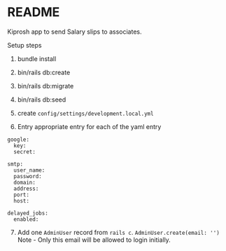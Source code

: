 # README

Kiprosh app to send Salary slips to associates.

Setup steps

1) bundle install

2) bin/rails db:create

3) bin/rails db:migrate

4) bin/rails db:seed

5) create `config/settings/development.local.yml`

6) Entry appropriate entry for each of the yaml entry

```
google:
  key:
  secret:

smtp:
  user_name:
  password:
  domain:
  address:
  port:
  host:

delayed_jobs:
  enabled:
```

7) Add one `AdminUser` record from `rails c`.
`AdminUser.create(email: '')`
Note - Only this email will be allowed to login initially.

